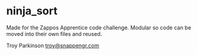 ninja_sort
==========

Made for the Zappos Apprentice code challenge. Modular so code can be moved
into their own files and reused.

Troy Parkinson
troy@snappengr.com